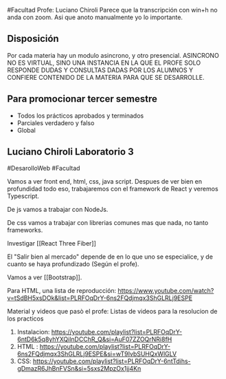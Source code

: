 #Facultad 
Profe: Luciano Chiroli
Parece que la transcripción con win+h no anda con zoom. 
Asi que anoto manualmente yo lo importante.

## Disposición
Por cada materia hay un modulo asincrono, y otro presencial. 
ASINCRONO NO ES VIRTUAL, SINO UNA INSTANCIA EN LA QUE EL PROFE SOLO RESPONDE DUDAS Y CONSULTAS DADAS POR LOS ALUMNOS Y CONFIERE CONTENIDO DE LA MATERIA PARA QUE SE DESARROLLE.

## Para promocionar tercer semestre
- Todos los prácticos aprobados y terminados
- Parciales verdadero y falso
- Global

## Luciano Chiroli Laboratorio 3

#DesarolloWeb #Facultad

Vamos a ver front end, html, css, java script. Despues de ver bien en profundidad todo eso, trabajaremos con el framework de React y veremos Typescript.

De js vamos a trabajar con NodeJs.

De css vamos a trabajar con librerias comunes mas que nada, no tanto frameworks.

Investigar [[React Three Fiber]]

El "Salir bien al mercado" depende de en lo que uno se especialice, y de cuanto se haya profundizado (Según el profe).

Vamos a ver [[Bootstrap]].

Para HTML, una lista de reproducción: https://www.youtube.com/watch?v=tSdBH5xsDOk&list=PLRFOqDrY-6ns2FQdjmqx3ShGLRLj9ESPE

Material y videos que pasò el profe:
Listas de videos para la resolucion de los practicos
1) Instalacion: https://youtube.com/playlist?list=PLRFOqDrY-6ntD6k5q8yhYXQilnDCChR_Q&si=AuF07ZZOQrNRi8fH
2) HTML : https://youtube.com/playlist?list=PLRFOqDrY-6ns2FQdjmqx3ShGLRLj9ESPE&si=wT9IvbSUHQxWlGLV
3) CSS: https://youtube.com/playlist?list=PLRFOqDrY-6ntTdihs-gDmazR6JhBnFVSn&si=5sxs2MpzOx1jj4Kn

